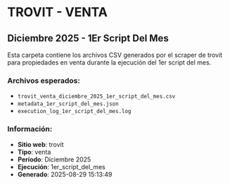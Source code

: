 # TROVIT - VENTA
## Diciembre 2025 - 1Er Script Del Mes

Esta carpeta contiene los archivos CSV generados por el scraper de trovit 
para propiedades en venta durante la ejecución del 1er script del mes.

### Archivos esperados:
- `trovit_venta_diciembre_2025_1er_script_del_mes.csv`
- `metadata_1er_script_del_mes.json`
- `execution_log_1er_script_del_mes.log`

### Información:
- **Sitio web**: trovit
- **Tipo**: venta
- **Período**: Diciembre 2025
- **Ejecución**: 1er_script_del_mes
- **Generado**: 2025-08-29 15:13:49
